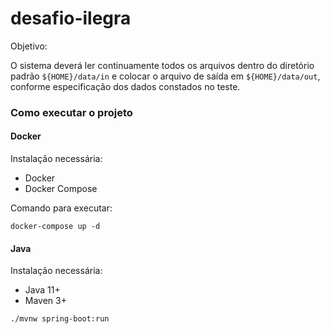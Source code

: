 # desafio-ilegra

Objetivo:

O sistema deverá ler continuamente todos os arquivos dentro do
diretório padrão `${HOME}/data/in` e colocar o arquivo de saída em
`${HOME}/data/out`, conforme especificação dos dados constados no teste.

### Como executar o projeto

#### Docker

Instalação necessária:

- Docker
- Docker Compose 

Comando para executar:

`docker-compose up -d`

#### Java 

Instalação necessária:

- Java 11+
- Maven 3+

`./mvnw spring-boot:run` 
